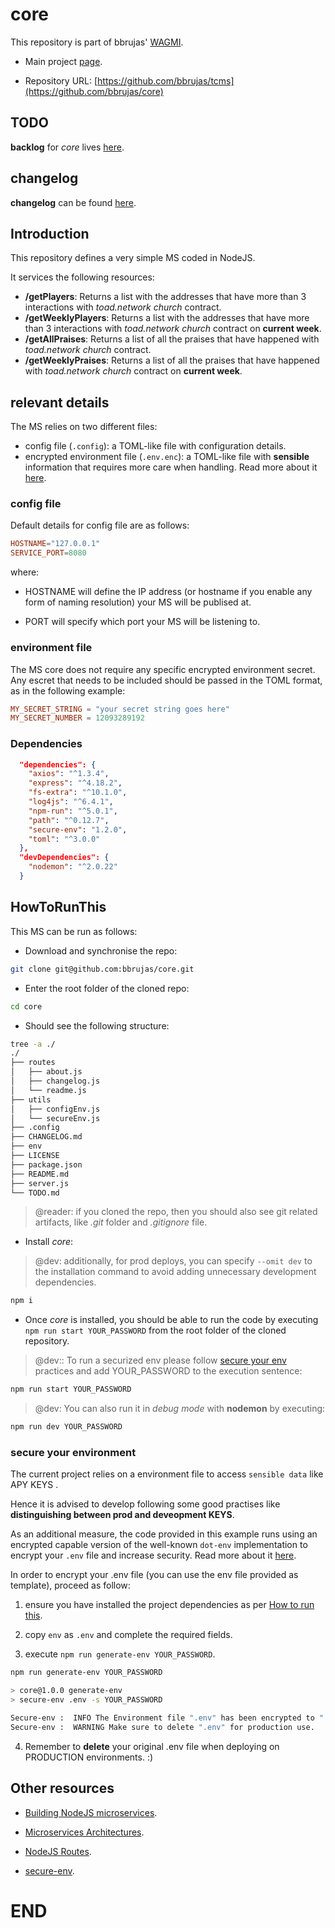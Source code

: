 # core

This repository is part of bbrujas' [WAGMI](https://github.com/bbrujas).

- Main project [page](https://github.com/bbrujas).

- Repository URL: [https://github.com/bbrujas/tcms](https://github.com/bbrujas/core)

## TODO

**backlog** for *core* lives [here](./TODO.md).

## changelog

**changelog** can be found [here](./CHANGELOG.md).

## Introduction

This repository defines a very simple MS coded in NodeJS.

It services the following resources:

- **/getPlayers**: Returns a list with the addresses that have more than 3 interactions with *toad.network church* contract.
- **/getWeeklyPlayers**: Returns a list with the addresses that have more than 3 interactions with *toad.network church* contract on **current week**.
- **/getAllPraises**: Returns a list of all the praises that have happened with *toad.network church* contract.
- **/getWeeklyPraises**: Returns a list of all the praises that have happened with *toad.network church* contract on **current week**.

## relevant details

The MS relies on two different files:

- config file (`.config`): a TOML-like file with configuration details.
- encrypted environment file (`.env.enc`): a TOML-like file with **sensible** information that requires more care when handling. Read more about it [here](#secure-your-environment).

### config file

Default details for config file are as follows:

```toml
HOSTNAME="127.0.0.1"
SERVICE_PORT=8080
```

where:

- HOSTNAME will define the IP address (or hostname if you enable any form of naming resolution) your MS will be publised at.

- PORT will specify which port your MS will be listening to.

### environment file

The MS core does not require any specific encrypted environment secret. Any escret that needs to be included should be passed in the TOML format, as in the following example:

```toml
MY_SECRET_STRING = "your secret string goes here"
MY_SECRET_NUMBER = 12093289192
```

### Dependencies

```json
  "dependencies": {
    "axios": "^1.3.4",
    "express": "^4.18.2",
    "fs-extra": "^10.1.0",
    "log4js": "^6.4.1",
    "npm-run": "^5.0.1",
    "path": "^0.12.7",
    "secure-env": "1.2.0",
    "toml": "^3.0.0"
  },
  "devDependencies": {
    "nodemon": "^2.0.22"
  }
```

## HowToRunThis

This MS can be run as follows:

- Download and synchronise the repo:

```sh
git clone git@github.com:bbrujas/core.git
```

- Enter the root folder of the cloned repo:

```sh
cd core
```

- Should see the following structure:

```sh
tree -a ./
./
├── routes
│   ├── about.js
│   ├── changelog.js
│   └── readme.js
├── utils
│   ├── configEnv.js
│   └── secureEnv.js
├── .config
├── CHANGELOG.md
├── env
├── LICENSE
├── package.json
├── README.md
├── server.js
└── TODO.md
```
> @reader: if you cloned the repo, then you should also see git related artifacts, like *.git* folder and *.gitignore* file. 

- Install *core*:
> @dev: additionally, for prod deploys, you can specify `--omit dev` to the installation command to avoid adding unnecessary development dependencies.

```sh
npm i
```

- Once *core* is installed, you should be able to run the code by executing `npm run start YOUR_PASSWORD` from the root folder of the cloned repository.

> @dev:: To run a securized env please follow [secure your env](#secure-your-environment) practices and add YOUR_PASSWORD to the execution sentence:

```sh
npm run start YOUR_PASSWORD
```

> @dev: You can also run it in *debug mode* with **nodemon** by executing:

```sh
npm run dev YOUR_PASSWORD
```

### secure your environment  

The current project relies on a environment file to access `sensible data` like APY KEYS .

Hence it is advised to develop following some good practises like **distinguishing between prod and deveopment KEYS**.

As an additional measure, the code provided in this example runs using an encrypted capable version of the well-known `dot-env` implementation to encrypt your `.env` file and increase security. Read more about it [here](https://github.com/kunalpanchal/secure-env).

In order to encrypt your .env file (you can use the env file provided as template), proceed as follow: 

1. ensure you have installed the project dependencies as per [How to run this](#howto-run-this).  

2. copy `env` as `.env` and complete the required fields.  

3. execute `npm run generate-env YOUR_PASSWORD`. 

```sh  
npm run generate-env YOUR_PASSWORD

> core@1.0.0 generate-env  
> secure-env .env -s YOUR_PASSWORD  

Secure-env :  INFO The Environment file ".env" has been encrypted to ".env.enc".  
Secure-env :  WARNING Make sure to delete ".env" for production use.  
```  

4. Remember to **delete** your original .env file when deploying on PRODUCTION environments. :)  

## Other resources

- [Building NodeJS microservices](https://blog.logrocket.com/building-microservices-node-js/).

- [Microservices Architectures](https://codeforgeek.com/microservices-nodejs/).

- [NodeJS Routes](https://developer.mozilla.org/en-US/docs/Learn/Server-side/Express_Nodejs/routes).

- [secure-env](https://github.com/kunalpanchal/secure-env).

# END